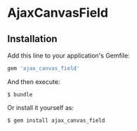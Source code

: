 # AjaxCanvasField


## Installation

Add this line to your application's Gemfile:

```ruby
gem 'ajax_canvas_field'
```

And then execute:

    $ bundle

Or install it yourself as:

    $ gem install ajax_canvas_field
